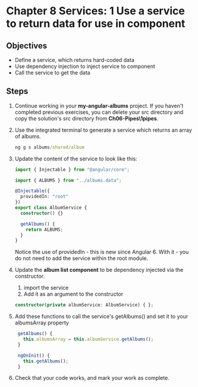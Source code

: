 # Chapter 8 Services: 1 Use a service to return data for use in component

## Objectives

- Define a service, which returns hard-coded data
- Use dependency injection to inject service to component
- Call the service to get the data

## Steps

1. Continue working in your **my-angular-albums** project. If you haven't completed previous exercises, you can delete your src directory and copy the solution's src directory from **Ch06-Pipes\1pipes**.

2. Use the integrated terminal to generate a service which returns an array of albums.

   ```bat
   ng g s albums/shared/album
   ```

3. Update the content of the service to look like this:

   ```typescript
   import { Injectable } from "@angular/core";

   import { ALBUMS } from "../albums.data";

   @Injectable({
     providedIn: "root"
   })
   export class AlbumService {
     constructor() {}

     getAlbums() {
       return ALBUMS;
     }
   }
   ```

   Notice the use of providedIn - this is new since Angular 6. With it - you do not need to add the service within the root module.

4. Update the **album list component** to be dependency injected via the constructor.

   1. import the service
   2. Add it as an argument to the constructor

   ```typescript
   constructor(private albumService: AlbumService) { };
   ```

5. Add these functions to call the service's getAlbums() and set it to your albumsArray property

   ```typescript
    getAlbums() {
      this.albumsArray = this.albumService.getAlbums();
    }

    ngOnInit() {
      this.getAlbums();
    }
   ```

6. Check that your code works, and mark your work as complete.
